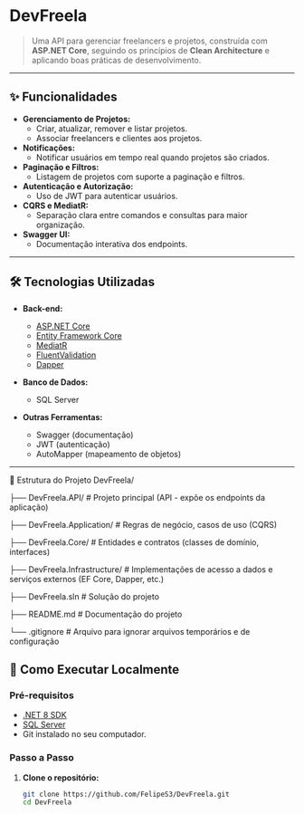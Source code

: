 # DevFreela

> Uma API para gerenciar freelancers e projetos, construída com **ASP.NET Core**, seguindo os princípios de **Clean Architecture** e aplicando boas práticas de desenvolvimento.

---

## ✨ Funcionalidades

- **Gerenciamento de Projetos:**
  - Criar, atualizar, remover e listar projetos.
  - Associar freelancers e clientes aos projetos.
- **Notificações:**
  - Notificar usuários em tempo real quando projetos são criados.
- **Paginação e Filtros:**
  - Listagem de projetos com suporte a paginação e filtros.
- **Autenticação e Autorização:**
  - Uso de JWT para autenticar usuários.
- **CQRS e MediatR:**
  - Separação clara entre comandos e consultas para maior organização.
- **Swagger UI:**
  - Documentação interativa dos endpoints.

---

## 🛠️ Tecnologias Utilizadas

- **Back-end:**
  - [ASP.NET Core](https://dotnet.microsoft.com/)
  - [Entity Framework Core](https://learn.microsoft.com/en-us/ef/core/)
  - [MediatR](https://github.com/jbogard/MediatR)
  - [FluentValidation](https://fluentvalidation.net/)
  - [Dapper](https://dapperlib.github.io/Dapper/)

- **Banco de Dados:**
  - SQL Server

- **Outras Ferramentas:**
  - Swagger (documentação)
  - JWT (autenticação)
  - AutoMapper (mapeamento de objetos)

---

📂 Estrutura do Projeto
DevFreela/

├── DevFreela.API/              # Projeto principal (API - expõe os endpoints da aplicação)

├── DevFreela.Application/      # Regras de negócio, casos de uso (CQRS)

├── DevFreela.Core/             # Entidades e contratos (classes de domínio, interfaces)

├── DevFreela.Infrastructure/   # Implementações de acesso a dados e serviços externos (EF Core, Dapper, etc.)

├── DevFreela.sln               # Solução do projeto

├── README.md                  # Documentação do projeto

└── .gitignore                 # Arquivo para ignorar arquivos temporários e de configuração



## 🚀 Como Executar Localmente

### Pré-requisitos

- [.NET 8 SDK](https://dotnet.microsoft.com/en-us/download/dotnet/7.0)
- [SQL Server](https://www.microsoft.com/en-us/sql-server)
- Git instalado no seu computador.

### Passo a Passo

1. **Clone o repositório:**
   ```bash
   git clone https://github.com/FelipeS3/DevFreela.git
   cd DevFreela
